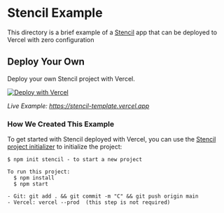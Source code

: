# Stencil Example

This directory is a brief example of a [Stencil](https://stenciljs.com/) app that can be deployed to Vercel with zero configuration

## Deploy Your Own

Deploy your own Stencil project with Vercel.

[![Deploy with Vercel](https://vercel.com/button)](https://vercel.com/new/clone?repository-url=https://github.com/vercel/vercel/tree/main/examples/stencil&template=stencil)

_Live Example: https://stencil-template.vercel.app_

### How We Created This Example

To get started with Stencil deployed with Vercel, you can use the [Stencil project initializer](https://stenciljs.com/docs/getting-started#starting-a-new-project) to initialize the project:

```shell
$ npm init stencil - to start a new project

To run this project:
  $ npm install
  $ npm start

- Git: git add . && git commit -m "C" && git push origin main
- Vercel: vercel --prod  (this step is not required)
```
